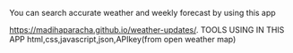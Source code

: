 You can search accurate weather and weekly forecast by using this app 


https://madihaparacha.github.io/weather-updates/.
TOOLS USING IN THIS APP
html,css,javascript,json,APIkey(from open weather map)
